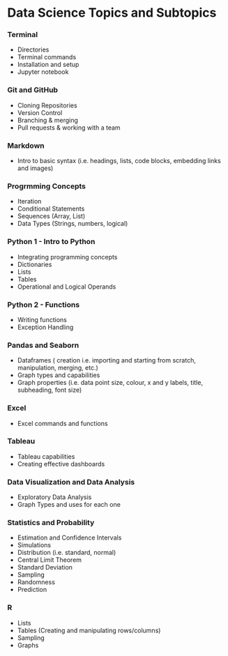 # Data Science Topics and Subtopics

### Terminal
- Directories
- Terminal commands
- Installation and setup
- Jupyter notebook

### Git and GitHub
- Cloning Repositories
- Version Control
- Branching & merging
- Pull requests & working with a team

### Markdown
- Intro to basic syntax (i.e. headings, lists, code blocks, embedding links and images)

### Progrmming Concepts
- Iteration
- Conditional Statements
- Sequences (Array, List)
- Data Types (Strings, numbers, logical)

### Python 1 - Intro to Python
- Integrating programming concepts
- Dictionaries
- Lists
- Tables
- Operational and Logical Operands

### Python 2 - Functions
- Writing functions
- Exception Handling

### Pandas and Seaborn
- Dataframes ( creation i.e. importing and starting from scratch, manipulation, merging, etc.)
- Graph types and capabilities
- Graph properties (i.e. data point size, colour, x and y labels, title, subheading, font size)

### Excel
- Excel commands and functions

### Tableau
- Tableau capabilities
- Creating effective dashboards 

### Data Visualization and Data Analysis
- Exploratory Data Analysis
- Graph Types and uses for each one

### Statistics and Probability
- Estimation and Confidence Intervals
- Simulations
- Distribution (i.e. standard, normal)
- Central Limit Theorem
- Standard Deviation
- Sampling
- Randomness
- Prediction

### R
- Lists
- Tables (Creating and manipulating rows/columns)
- Sampling
- Graphs

